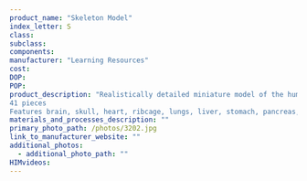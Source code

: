```yaml
---
product_name: "Skeleton Model"
index_letter: S
class: 
subclass: 
components:
manufacturer: "Learning Resources"
cost: 
DOP: 
POP: 
product_description: "Realistically detailed miniature model of the human skeleton
41 pieces
Features brain, skull, heart, ribcage, lungs, liver, stomach, pancreas, kidneys, intestines, and spine (9.2 inch x 6.7 inch x 2.2 inch)"
materials_and_processes_description: ""
primary_photo_path: /photos/3202.jpg
link_to_manufacturer_website: ""
additional_photos:
  - additional_photo_path: ""
HIMvideos:
---
```

